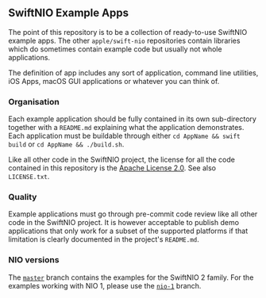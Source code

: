 ## SwiftNIO Example Apps

The point of this repository is to be a collection of ready-to-use SwiftNIO example apps. The other `apple/swift-nio` repositories contain libraries which do sometimes contain example code but usually not whole applications.

The definition of app includes any sort of application, command line utilities, iOS Apps, macOS GUI applications or whatever you can think of.

### Organisation

Each example application should be fully contained in its own sub-directory together with a `README.md` explaining what the application demonstrates. Each application must be buildable through either `cd AppName && swift build` or `cd AppName && ./build.sh`.

Like all other code in the SwiftNIO project, the license for all the code contained in this repository is the [Apache License 2.0](https://www.apache.org/licenses/LICENSE-2.0.html). See also `LICENSE.txt`.


### Quality

Example applications must go through pre-commit code review like all other code in the SwiftNIO project. It is however acceptable to publish demo applications that only work for a subset of the supported platforms if that limitation is clearly documented in the project's `README.md`.


### NIO versions

The [`master`](https://github.com/apple/swift-nio-examples) branch contains the examples for the SwiftNIO 2 family. For the examples working with NIO 1, please use the [`nio-1`](https://github.com/apple/swift-nio-examples/tree/nio-1) branch.
